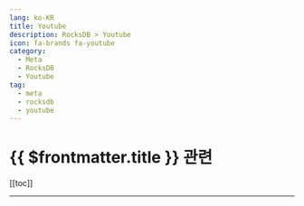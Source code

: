 ```yaml
---
lang: ko-KR
title: Youtube
description: RocksDB > Youtube
icon: fa-brands fa-youtube
category:
  - Meta
  - RocksDB 
  - Youtube
tag: 
  - meta
  - rocksdb
  - youtube
---
```


# {{ $frontmatter.title }} 관련

[[toc]]

---

<TagLinks />